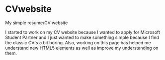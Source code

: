 # CVwebsite
My simple resume/CV website

I started to work on my CV website because I wanted to apply for Microsoft Student Partner and I just wanted to make something simple because I find the classic CV's a bit boring. Also, working on this page has helped me understand new HTML5 elements as well as improve my understanding on them. 
